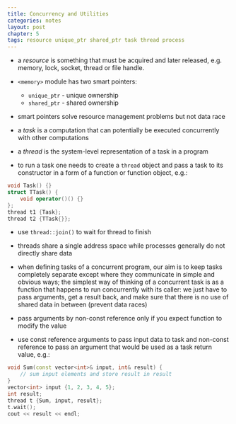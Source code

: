 ```yaml
---
title: Concurrency and Utilities
categories: notes
layout: post
chapter: 5
tags: resource unique_ptr shared_ptr task thread process
---
```


* a *resource* is something that must be acquired and later released, e.g.
  memory, lock, socket, thread or file handle.

* `<memory>` module has two smart pointers:
    - `unique_ptr` - unique ownership
    - `shared_ptr` - shared ownership

* smart pointers solve resource management problems but not data race

* a *task* is a computation that can potentially be executed concurrently with
  other computations

* a *thread* is the system-level representation of a task in a program

* to run a task one needs to create a `thread` object and pass a task to its
  constructor in a form of a function or function object, e.g.:

```c++
void Task() {}
struct TTask() {
    void operator()() {}
};
thread t1 {Task};
thread t2 {TTask{}};
```

* use `thread::join()` to wait for thread to finish

* threads share a single address space while processes generally do not directly
  share data

* when defining tasks of a concurrent program, our aim is to keep tasks
  completely separate except where they communicate in simple and obvious ways;
  the simplest way of thinking of a concurrent task is as a function that
  happens to run concurrently with its caller: we just have to pass arguments,
  get a result back, and make sure that there is no use of shared data in
  between (prevent data races)

* pass arguments by non-const reference only if you expect function to modify
  the value

* use const reference arguments to pass input data to task and non-const
  reference to pass an argument that would be used as a task return value, e.g.:

```c++
void Sum(const vector<int>& input, int& result) {
    // sum input elements and store result in result
}
vector<int> input {1, 2, 3, 4, 5};
int result;
thread t {Sum, input, result};
t.wait();
cout << result << endl;
```
